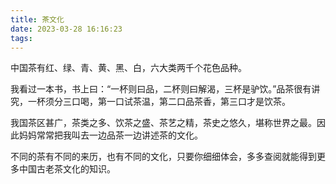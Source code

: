 ```yaml
---
title: 茶文化
date: 2023-03-28 16:16:23
tags:
---
```


中国茶有红、绿、青、黄、黑、白，六大类两千个花色品种。

我看过一本书，书上曰：“一杯则曰品，二杯则曰解渴，三杯是驴饮。”品茶很有讲究，一杯须分三口喝，第一口试茶温，第二口品茶香，第三口才是饮茶。

我国茶区甚广，茶类之多、饮茶之盛、茶艺之精，茶史之悠久，堪称世界之最。因此妈妈常常把我叫去一边品茶一边讲述茶的文化。

不同的茶有不同的来历，也有不同的文化，只要你细细体会，多多查阅就能得到更多中国古老茶文化的知识。
